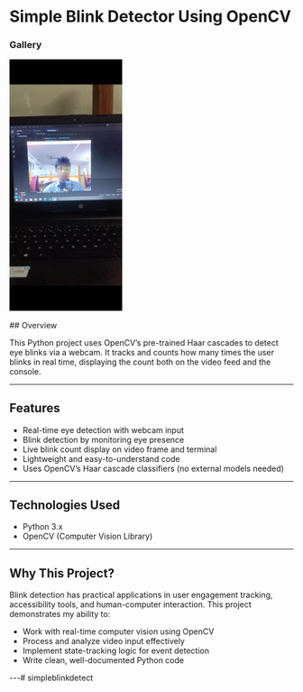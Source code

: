 # Simple Blink Detector Using OpenCV
### Gallery

<p float="left">
  <img src="https://raw.githubusercontent.com/niyazcoder/simpleblinkdetect/main/IMG_20250524_154041.jpg" width="200"/>
</p>
## Overview

This Python project uses OpenCV’s pre-trained Haar cascades to detect eye blinks via a webcam. It tracks and counts how many times the user blinks in real time, displaying the count both on the video feed and the console.

---

## Features

- Real-time eye detection with webcam input
- Blink detection by monitoring eye presence
- Live blink count display on video frame and terminal
- Lightweight and easy-to-understand code
- Uses OpenCV’s Haar cascade classifiers (no external models needed)

---

## Technologies Used

- Python 3.x
- OpenCV (Computer Vision Library)

---

## Why This Project?

Blink detection has practical applications in user engagement tracking, accessibility tools, and human-computer interaction. This project demonstrates my ability to:

- Work with real-time computer vision using OpenCV
- Process and analyze video input effectively
- Implement state-tracking logic for event detection
- Write clean, well-documented Python code

---# simpleblinkdetect

